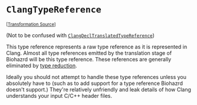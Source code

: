 `ClangTypeReference`
===================================================================================================

<small>\[[Transformation Source](../../Biohazrd/#TypeReferences/ClangTypeReference.cs)\]</small>

(Not to be confused with [`ClangDeclTranslatedTypeReference`](ClangDeclTranslatedTypeReference.md))

This type reference represents a raw type reference as it is represented in Clang. Almost all type references emitted by the translation stage of Biohazrd will be this type reference. These references are generally eliminated by [type reduction](../BuiltInTransformations/TypeReductionTransformation.md).

Ideally you should not attempt to handle these type references unless you absolutely have to (such as to add support for a type reference Biohazrd doesn't support.) They're relatively unfriendly and leak details of how Clang understands your input C/C++ header files.
